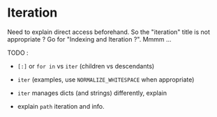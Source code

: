 Iteration
================================================================================

Need to explain direct access beforehand. So the "iteration" title is not
appropriate ? Go for "Indexing and Iteration ?". Mmmm ...

TODO :

  - `[:]` or `for in` vs `iter` (children vs descendants)

  - `iter` (examples, use `NORMALIZE_WHITESPACE` when appropriate)

  - `iter` manages dicts (and strings) differently, explain

  - explain `path` iteration and info. 